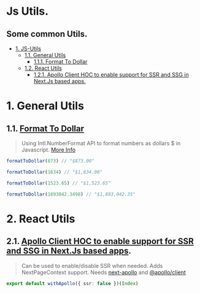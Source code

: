 # Js Utils. 
## Some common Utils.


- [1. JS-Utils](#1-js-utils)
  - [1.1. General Utils](#11-general-utils)
    - [1.1.1. Format To Dollar](#111-format-to-dollar)
  - [1.2. React Utils](#12-react-utils)
    - [1.2.1. Apollo Client HOC to enable support for SSR and SSG in Next.Js based apps.](#121-apollo-client-hoc-to-enable-support-for-ssr-and-ssg-in-nextjs-based-apps)

# 1. General Utils

## 1.1. [Format To Dollar]('./../General/formatToDollar.ts')

> Using Intl.NumberFormat API to format numbers as dollars $ in Javascript. [More Info](https://developer.mozilla.org/en-US/docs/Web/JavaScript/Reference/Global_Objects/Intl/NumberFormat#Parameters)

```ts
formatToDollar(873) // "$873.00"

formatToDollar(1634) // "$1,634.00"

formatToDollar(1523.65) // "$1,523.65"

formatToDollar(1893042.3498) // "$1,893,042.35"
```



# 2. React Utils

## 2.1. [Apollo Client HOC to enable support for SSR and SSG in Next.Js based apps]('../../React/withApollo.ts').

> Can be used to enable/disable SSR when needed. Adds NextPageContext support.
> Needs [next-apollo](https://github.com/adamsoffer/next-apollo/) and [@apollo/client](https://github.com/apollographql/apollo-client/)

```ts
export default withApollo({ ssr: false })(Index)
```
